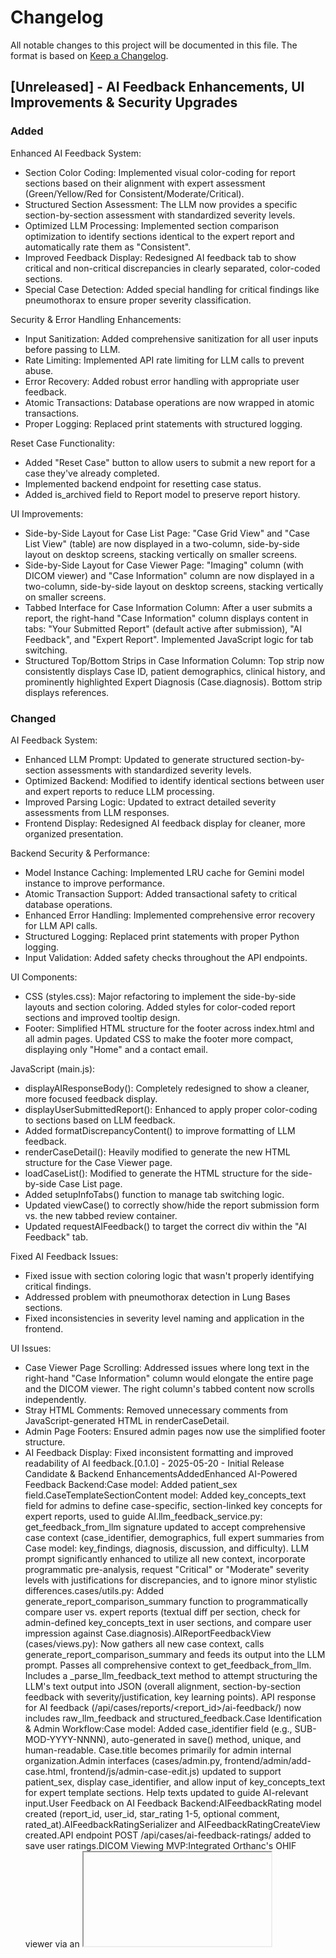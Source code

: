# Changelog
All notable changes to this project will be documented in this file.
The format is based on [Keep a Changelog](https://keepachangelog.com/en/1.0.0/).

## [Unreleased] - AI Feedback Enhancements, UI Improvements & Security Upgrades

### Added
Enhanced AI Feedback System:
- Section Color Coding: Implemented visual color-coding for report sections based on their alignment with expert assessment (Green/Yellow/Red for Consistent/Moderate/Critical).
- Structured Section Assessment: The LLM now provides a specific section-by-section assessment with standardized severity levels.
- Optimized LLM Processing: Implemented section comparison optimization to identify sections identical to the expert report and automatically rate them as "Consistent".
- Improved Feedback Display: Redesigned AI feedback tab to show critical and non-critical discrepancies in clearly separated, color-coded sections.
- Special Case Detection: Added special handling for critical findings like pneumothorax to ensure proper severity classification.

Security & Error Handling Enhancements:
- Input Sanitization: Added comprehensive sanitization for all user inputs before passing to LLM.
- Rate Limiting: Implemented API rate limiting for LLM calls to prevent abuse.
- Error Recovery: Added robust error handling with appropriate user feedback.
- Atomic Transactions: Database operations are now wrapped in atomic transactions.
- Proper Logging: Replaced print statements with structured logging.

Reset Case Functionality:
- Added "Reset Case" button to allow users to submit a new report for a case they've already completed.
- Implemented backend endpoint for resetting case status.
- Added is_archived field to Report model to preserve report history.

UI Improvements:
- Side-by-Side Layout for Case List Page: "Case Grid View" and "Case List View" (table) are now displayed in a two-column, side-by-side layout on desktop screens, stacking vertically on smaller screens.
- Side-by-Side Layout for Case Viewer Page: "Imaging" column (with DICOM viewer) and "Case Information" column are now displayed in a two-column, side-by-side layout on desktop screens, stacking vertically on smaller screens.
- Tabbed Interface for Case Information Column: After a user submits a report, the right-hand "Case Information" column displays content in tabs: "Your Submitted Report" (default active after submission), "AI Feedback", and "Expert Report". Implemented JavaScript logic for tab switching.
- Structured Top/Bottom Strips in Case Information Column: Top strip now consistently displays Case ID, patient demographics, clinical history, and prominently highlighted Expert Diagnosis (Case.diagnosis). Bottom strip displays references.

### Changed
AI Feedback System:
- Enhanced LLM Prompt: Updated to generate structured section-by-section assessments with standardized severity levels.
- Optimized Backend: Modified to identify identical sections between user and expert reports to reduce LLM processing.
- Improved Parsing Logic: Updated to extract detailed severity assessments from LLM responses.
- Frontend Display: Redesigned AI feedback display for cleaner, more organized presentation.

Backend Security & Performance:
- Model Instance Caching: Implemented LRU cache for Gemini model instance to improve performance.
- Atomic Transaction Support: Added transactional safety to critical database operations.
- Enhanced Error Handling: Implemented comprehensive error recovery for LLM API calls.
- Structured Logging: Replaced print statements with proper Python logging.
- Input Validation: Added safety checks throughout the API endpoints.

UI Components:
- CSS (styles.css): Major refactoring to implement the side-by-side layouts and section coloring. Added styles for color-coded report sections and improved tooltip design.
- Footer: Simplified HTML structure for the footer across index.html and all admin pages. Updated CSS to make the footer more compact, displaying only "Home" and a contact email.

JavaScript (main.js):
- displayAIResponseBody(): Completely redesigned to show a cleaner, more focused feedback display.
- displayUserSubmittedReport(): Enhanced to apply proper color-coding to sections based on LLM feedback.
- Added formatDiscrepancyContent() to improve formatting of LLM feedback.
- renderCaseDetail(): Heavily modified to generate the new HTML structure for the Case Viewer page.
- loadCaseList(): Modified to generate the HTML structure for the side-by-side Case List page.
- Added setupInfoTabs() function to manage tab switching logic.
- Updated viewCase() to correctly show/hide the report submission form vs. the new tabbed review container.
- Updated requestAIFeedback() to target the correct div within the "AI Feedback" tab.

Fixed
AI Feedback Issues:
- Fixed issue with section coloring logic that wasn't properly identifying critical findings.
- Addressed problem with pneumothorax detection in Lung Bases sections.
- Fixed inconsistencies in severity level naming and application in the frontend.

UI Issues:
- Case Viewer Page Scrolling: Addressed issues where long text in the right-hand "Case Information" column would elongate the entire page and the DICOM viewer. The right column's tabbed content now scrolls independently.
- Stray HTML Comments: Removed unnecessary comments from JavaScript-generated HTML in renderCaseDetail.
- Admin Page Footers: Ensured admin pages now use the simplified footer structure.
- AI Feedback Display: Fixed inconsistent formatting and improved readability of AI feedback.[0.1.0] - 2025-05-20 - Initial Release Candidate & Backend EnhancementsAddedEnhanced AI-Powered Feedback Backend:Case model: Added patient_sex field.CaseTemplateSectionContent model: Added key_concepts_text field for admins to define case-specific, section-linked key concepts for expert reports, used to guide AI.llm_feedback_service.py: get_feedback_from_llm signature updated to accept comprehensive case context (case_identifier, demographics, full expert summaries from Case model: key_findings, diagnosis, discussion, and difficulty). LLM prompt significantly enhanced to utilize all new context, incorporate programmatic pre-analysis, request "Critical" or "Moderate" severity levels with justifications for discrepancies, and to ignore minor stylistic differences.cases/utils.py: Added generate_report_comparison_summary function to programmatically compare user vs. expert reports (textual diff per section, check for admin-defined key_concepts_text in user sections, and compare user impression against Case.diagnosis).AIReportFeedbackView (cases/views.py): Now gathers all new case context, calls generate_report_comparison_summary and feeds its output into the LLM prompt. Passes all comprehensive context to get_feedback_from_llm. Includes a _parse_llm_feedback_text method to attempt structuring the LLM's text output into JSON (overall alignment, section-by-section feedback with severity/justification, key learning points). API response for AI feedback (/api/cases/reports/<report_id>/ai-feedback/) now includes raw_llm_feedback and structured_feedback.Case Identification & Admin Workflow:Case model: Added case_identifier field (e.g., SUB-MOD-YYYY-NNNN), auto-generated in save() method, unique, and human-readable. Case.title becomes primarily for admin internal organization.Admin interfaces (cases/admin.py, frontend/admin/add-case.html, frontend/js/admin-case-edit.js) updated to support patient_sex, display case_identifier, and allow input of key_concepts_text for expert template sections. Help texts updated to guide AI-relevant input.User Feedback on AI Feedback Backend:AIFeedbackRating model created (report_id, user_id, star_rating 1-5, optional comment, rated_at).AIFeedbackRatingSerializer and AIFeedbackRatingCreateView created.API endpoint POST /api/cases/ai-feedback-ratings/ added to save user ratings.DICOM Viewing MVP:Integrated Orthanc's OHIF viewer via an <iframe> in the user-facing case view page (frontend/js/main.js) to display DICOM images.Added orthanc_study_uid field to the Case model (backend/cases/models.py) and relevant serializers (backend/cases/serializers.py) to link application cases to DICOM studies in an Orthanc server.Updated the admin case creation/editing form (frontend/admin/add-case.html, frontend/js/admin-case-edit.js) to allow administrators to input the orthanc_study_uid.Initial AI Report Feedback (Google Gemini) MVP:Implemented backend infrastructure for AI-powered feedback on user-submitted radiology reports.Created llm_feedback_service.py in the cases app to handle interaction with the Google Gemini API.Developed a new API endpoint (/api/cases/reports/<report_id>/ai-feedback/) and AIReportFeedbackView to trigger feedback generation.Added google-generativeai and python-dotenv to Python dependencies (backend/requirements.txt).Configured secure API key handling for Gemini using an .env file (backend/.env, loaded by backend/globalpeds_project/settings.py).Developed an initial focused prompt for the Gemini LLM to provide concise, discrepancy-focused feedback comparing user reports to expert reports.Added frontend UI elements (button and display area) in the user case view (frontend/js/main.js) to request and display AI-generated feedback.User Experience Enhancements (Initial):Implemented display of a user's own submitted report on the case view page, allowing for direct comparison with expert analysis and AI feedback (frontend/js/main.js).Standardized Section Naming/Order: Confirmed that MasterTemplateSection.name and .order are the source of truth. Operational guideline: Avoid changing active MasterTemplate structures.Learning Resources (Backend Support): Ensured Case.references field is available via CaseSerializer for frontend display.ChangedAdmin Interface (cases/admin.py): Updated list_display, filters, search fields, and inlines for CaseAdmin, CaseTemplateAdmin, CaseTemplateSectionContentAdmin to reflect new model fields and improve usability.Serializers (cases/serializers.py): CaseSerializer, CaseListSerializer, AdminCaseListSerializer updated for case_identifier and patient_sex. CaseTemplateSectionContentSerializer and CaseTemplateSectionContentUpdateSerializer (within BulkCaseTemplateSectionContentUpdateSerializer) updated to handle key_concepts_text.LLM Prompt: Major revisions to be more structured, accept more context, and request specific output formats (severity, justifications).Admin Case Management Flow: Language version handling now auto-saves case as draft first.FixedAuthentication & Navigation: Corrected admin and user login redirection paths in frontend/js/auth.js to prevent "double frontend" URL errors. Fixed path duplication issue in frontend navigation.Admin Case Management: Resolved issues in the "Add Language Version" flow on the "Add/Edit Case" page (frontend/js/admin-case-edit.js): Ensured case draft save completes successfully (and currentCaseId is available) before attempting to add language versions for new cases. Corrected display of language names in the "Available Languages" dropdown modal.LLM Integration & Configuration: Ensured python-dotenv is correctly installed and configured to load the GEMINI_API_KEY from backend/.env at Django startup, resolving API key availability issues (backend/globalpeds_project/settings.py, backend/cases/llm_feedback_service.py). Corrected a NameError in backend/cases/llm_feedback_service.py by properly defining expert_key_findings_str before its use in the LLM prompt. Updated the Gemini model name used in llm_feedback_service.py to a generally available and supported version (gemini-1.5-flash-latest) to resolve API errors.Miscellaneous Past Fixes: Addressed Patient Age and Key Findings saving issues in the admin interface. Improved Modality and Subspecialty abbreviation handling. Enhanced API data handling for loadMyReports to support both paginated and direct array responses. Resolved potential multiple event listener registration issues. General path consistency improvements across the application. Fixed Manage Cases table action button alignment and display. Corrected Admin Users action button handlers (edit, delete, status toggle). Ensured backend allows DELETE operations for users via the API. Case creation form submission to handle draft saving properly. Frontend case view button functionality.Database Migrations: Fixed issues related to adding unique=True field case_identifier by setting null=True and relying on save() method for population.Backend Imports: Fixed previous NameError issues in admin.py, serializers.py, and views.py related to missing models or PatientSexChoices imports.